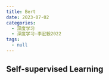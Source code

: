 ```yaml
---
title: Bert
date: 2023-07-02 
categories: 
  - 深度学习
  - 深度学习-李宏毅2022
tags: 
  - null
---
```


## Self-supervised Learning


